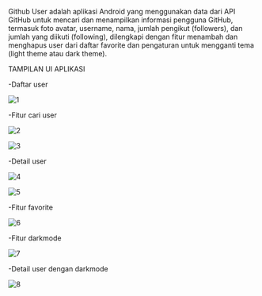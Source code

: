 Github User adalah aplikasi Android yang menggunakan data dari API GitHub untuk mencari dan menampilkan informasi pengguna GitHub, termasuk foto avatar, username, nama, jumlah pengikut (followers), dan jumlah yang diikuti (following), dilengkapi dengan fitur menambah dan menghapus user dari daftar favorite dan pengaturan untuk mengganti tema (light theme atau dark theme).




TAMPILAN UI APLIKASI

-Daftar user

![1](https://github.com/murqdan/github-user/assets/66340211/d8e0c2c7-7b16-4f49-83d9-c43d459e7512)




-Fitur cari user

![2](https://github.com/murqdan/github-user/assets/66340211/86aa5d5a-d3e2-4fc7-a6f0-957be8444853)





![3](https://github.com/murqdan/github-user/assets/66340211/04a9cd21-ee6d-4fc3-9d9e-b3df7f02a1b5)




-Detail user

![4](https://github.com/murqdan/github-user/assets/66340211/4951beb9-8256-45a1-9895-146b654e3058)





![5](https://github.com/murqdan/github-user/assets/66340211/5bde1807-fc38-4648-bf8d-4b3450aa58b2)




-Fitur favorite

![6](https://github.com/murqdan/github-user/assets/66340211/4f397a6c-f6f7-498e-a4ad-6d70da0d3fb1)




-Fitur darkmode

![7](https://github.com/murqdan/github-user/assets/66340211/31f9bbdd-ed37-4ee0-baf2-8ade1f616c4e)




-Detail user dengan darkmode

![8](https://github.com/murqdan/github-user/assets/66340211/421a0c48-a6c5-47d8-ac14-fa22a0b0f83b)
